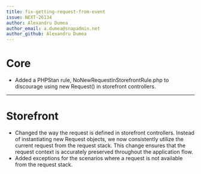 ```yaml
---
title: fix-getting-request-from-event
issue: NEXT-26134
author: Alexandru Dumea
author_email: a.dumea@snapadmin.net
author_github: Alexandru Dumea
---
```

# Core
* Added a PHPStan rule, NoNewRequestInStorefrontRule.php  to discourage using new Request() in storefront controllers.
___
# Storefront
* Changed the way the request is defined in storefront controllers. Instead of instantiating new Request objects, we now consistently utilize the current request from the request stack. This change ensures that the request context is accurately preserved throughout the application flow.
* Added exceptions for the scenarios where a request is not available from the request stack.

